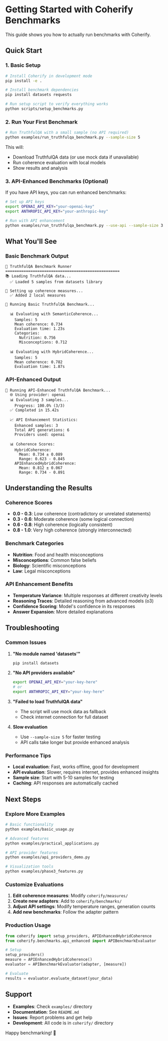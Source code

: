 # Getting Started with Coherify Benchmarks

This guide shows you how to actually run benchmarks with Coherify.

## Quick Start

### 1. Basic Setup

```bash
# Install Coherify in development mode
pip install -e .

# Install benchmark dependencies
pip install datasets requests

# Run setup script to verify everything works
python scripts/setup_benchmarks.py
```

### 2. Run Your First Benchmark

```bash
# Run TruthfulQA with a small sample (no API required)
python examples/run_truthfulqa_benchmark.py --sample-size 5
```

This will:
- Download TruthfulQA data (or use mock data if unavailable)
- Run coherence evaluation with local models
- Show results and analysis

### 3. API-Enhanced Benchmarks (Optional)

If you have API keys, you can run enhanced benchmarks:

```bash
# Set up API keys
export OPENAI_API_KEY="your-openai-key"
export ANTHROPIC_API_KEY="your-anthropic-key"

# Run with API enhancement
python examples/run_truthfulqa_benchmark.py --use-api --sample-size 3
```

## What You'll See

### Basic Benchmark Output

```
🚀 TruthfulQA Benchmark Runner
==================================================
📚 Loading TruthfulQA data...
  ✅ Loaded 5 samples from datasets library

🔧 Setting up coherence measures...
  ✅ Added 2 local measures

🏃 Running Basic TruthfulQA Benchmark...

  📊 Evaluating with SemanticCoherence...
    Samples: 5
    Mean coherence: 0.734
    Evaluation time: 1.23s
    Categories:
      Nutrition: 0.756
      Misconceptions: 0.712

  📊 Evaluating with HybridCoherence...
    Samples: 5
    Mean coherence: 0.782
    Evaluation time: 1.87s
```

### API-Enhanced Output

```
🚀 Running API-Enhanced TruthfulQA Benchmark...
  🌐 Using provider: openai
  📊 Evaluating 3 samples...
    Progress: 100.0% (3/3)
  ✅ Completed in 15.42s

  📈 API Enhancement Statistics:
    Enhanced samples: 3
    Total API generations: 6
    Providers used: openai

  📊 Coherence Scores:
    HybridCoherence:
      Mean: 0.734 ± 0.089
      Range: 0.623 - 0.845
    APIEnhancedHybridCoherence:
      Mean: 0.812 ± 0.067
      Range: 0.734 - 0.891
```

## Understanding the Results

### Coherence Scores
- **0.0 - 0.3**: Low coherence (contradictory or unrelated statements)
- **0.3 - 0.6**: Moderate coherence (some logical connection)
- **0.6 - 0.8**: High coherence (logically consistent)
- **0.8 - 1.0**: Very high coherence (strongly interconnected)

### Benchmark Categories
- **Nutrition**: Food and health misconceptions
- **Misconceptions**: Common false beliefs
- **Biology**: Scientific misconceptions
- **Law**: Legal misconceptions

### API Enhancement Benefits
- **Temperature Variance**: Multiple responses at different creativity levels
- **Reasoning Traces**: Detailed reasoning from advanced models (o3)
- **Confidence Scoring**: Model's confidence in its responses
- **Answer Expansion**: More detailed explanations

## Troubleshooting

### Common Issues

1. **"No module named 'datasets'"**
   ```bash
   pip install datasets
   ```

2. **"No API providers available"**
   ```bash
   export OPENAI_API_KEY="your-key-here"
   # or
   export ANTHROPIC_API_KEY="your-key-here"
   ```

3. **"Failed to load TruthfulQA data"**
   - The script will use mock data as fallback
   - Check internet connection for full dataset

4. **Slow evaluation**
   - Use `--sample-size 5` for faster testing
   - API calls take longer but provide enhanced analysis

### Performance Tips

- **Local evaluation**: Fast, works offline, good for development
- **API evaluation**: Slower, requires internet, provides enhanced insights
- **Sample size**: Start with 5-10 samples for testing
- **Caching**: API responses are automatically cached

## Next Steps

### Explore More Examples

```bash
# Basic functionality
python examples/basic_usage.py

# Advanced features
python examples/practical_applications.py

# API provider features
python examples/api_providers_demo.py

# Visualization tools
python examples/phase3_features.py
```

### Customize Evaluations

1. **Edit coherence measures**: Modify `coherify/measures/`
2. **Create new adapters**: Add to `coherify/benchmarks/`
3. **Adjust API settings**: Modify temperature ranges, generation counts
4. **Add new benchmarks**: Follow the adapter pattern

### Production Usage

```python
from coherify import setup_providers, APIEnhancedHybridCoherence
from coherify.benchmarks.api_enhanced import APIBenchmarkEvaluator

# Setup
setup_providers()
measure = APIEnhancedHybridCoherence()
evaluator = APIBenchmarkEvaluator(adapter, [measure])

# Evaluate
results = evaluator.evaluate_dataset(your_data)
```

## Support

- **Examples**: Check `examples/` directory
- **Documentation**: See `README.md`
- **Issues**: Report problems and get help
- **Development**: All code is in `coherify/` directory

Happy benchmarking! 🚀